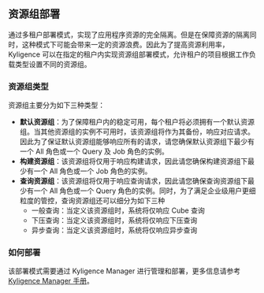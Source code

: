## 资源组部署

通过多租户部署模式，实现了应用程序资源的完全隔离。但是在保障资源的隔离同时，这种模式下可能会带来一定的资源浪费。因此为了提高资源利用率，Kyligence 可以在指定的租户内实现资源组部署模式，允许租户的项目根据工作负载类型设置不同的资源组。



### 资源组类型

资源组主要分为如下三种类型：

- **默认资源组**：为了保障租户内的稳定可用，每个租户将必须拥有一个默认资源组。当其他资源组的实例不可用时，该资源组将作为其备份，响应对应请求。因此为了保证默认资源组能够响应所有的请求，请您确保默认资源组下最少有一个 All 角色或一个 Query 及 Job 角色的实例。
- **构建资源组**：该资源组将仅用于响应构建请求，因此请您确保构建资源组下最少有一个 All 角色或一个 Job 角色的实例。
- **查询资源组**：该资源组将仅用于响应查询请求，因此请您确保查询资源组下最少有一个 All 角色或一个 Query 角色的实例。同时，为了满足企业级用户更细粒度的管控，查询资源组还可以细分为如下三种
  - 一般查询：当定义该资源组时，系统将仅响应 Cube 查询
  - 下压查询：当定义该资源组时，系统将仅响应下压查询
  - 异步查询：当定义该资源组时，系统将仅响应异步查询



### **如何部署**

该部署模式需要通过 Kyligence Manager 进行管理和部署，更多信息请参考 [Kyligence Manager 手册](https://docs.kyligence.io/books/manager/v1.0/zh-cn/index.html)。